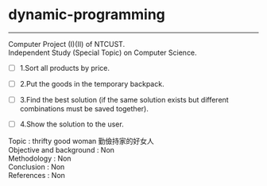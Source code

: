 # dynamic-programming
***
Computer Project (I)(II) of NTCUST.<br>
Independent Study (Special Topic) on Computer Science.<br>


- [ ] 1.Sort all products by price.
- [ ] 2.Put the goods in the temporary backpack.
- [ ] 3.Find the best solution (if the same solution exists but different combinations must be saved together).
- [ ] 4.Show the solution to the user.


Topic : thrifty good woman 勤儉持家的好女人<br>
Objective and background : Non<br>
Methodology : Non<br>
Conclusion : Non<br>
References : Non<br>

